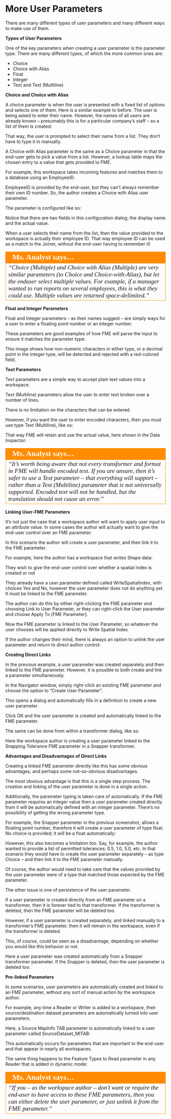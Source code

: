 # More User Parameters

There are many different types of user parameters and many different ways to make use of them.

**Types of User Parameters**

One of the key parameters when creating a user parameter is the parameter type. There are many different types, of which the more common ones are:

- Choice
- Choice with Alias
- Float
- Integer
- Text and Text (Multiline)

**Choice and Choice with Alias**

A choice parameter is when the user is presented with a fixed list of options and selects one of them. Here is a similar example to before. The user is being asked to enter their name. However, the names of all users are already known – presumably this is for a particular company’s staff – so a list of them is created:

That way, the user is prompted to select their name from a list. They don’t have to type it in manually.

A Choice with Alias parameter is the same as a Choice parameter in that the end-user gets to pick a value from a list. However, a lookup table maps the chosen entry to a value that gets provided to FME.

For example, this workspace takes incoming features and matches them to a database using an EmployeeID.

EmployeeID is provided by the end-user, but they can’t always remember their own ID number. So, the author creates a Choice with Alias user parameter.

The parameter is configured like so:

Notice that there are two fields in this configuration dialog; the display name and the actual value.

When a user selects their name from the list, then the value provided to the workspace is actually their employee ID. That way employee ID can be used as a match in the Joiner, without the end-user having to remember it!

<table style="border-spacing: 0px">
<tr>
<td style="vertical-align:middle;background-color:darkorange;border: 2px solid darkorange">
<i class="fa fa-quote-left fa-lg fa-pull-left fa-fw" style="color:white;padding-right: 12px;vertical-align:text-top"></i>
<span style="color:white;font-size:x-large;font-weight: bold;font-family:serif">Ms. Analyst says…</span>
</td>
</tr>

<tr>
<td style="border: 1px solid darkorange">
<span style="font-family:serif; font-style:italic; font-size:larger">
“Choice (Multiple) and
Choice with Alias (Multiple) are very
similar parameters (to Choice and
Choice-with-Alias), but let the enduser
select multiple values. For
example, if a manager wanted to run
reports on several employees, this is
what they could use.
Multiple values are returned space-delimited.”
</span>
</td>
</tr>
</table>

**Float and Integer Parameters**

Float and Integer parameters – as their names suggest – are simply ways for a user to enter a floating point number or an integer number.

These parameters are good examples of how FME will parse the input to ensure it matches the parameter type:

This image shows how non-numeric characters in either type, or a decimal point in the integer type, will be detected and rejected with a red-colored field.

**Text Parameters**

Text parameters are a simple way to accept plain text values into a workspace.

Text (Multiline) parameters allow the user to enter text broken over a number of lines.

There is no limitation on the characters that can be entered.

However, if you want the user to enter encoded characters, then you must use type Text (Multiline), like so:

That way FME will retain and use the actual value, here shown in the Data Inspector:

<table style="border-spacing: 0px">
<tr>
<td style="vertical-align:middle;background-color:darkorange;border: 2px solid darkorange">
<i class="fa fa-quote-left fa-lg fa-pull-left fa-fw" style="color:white;padding-right: 12px;vertical-align:text-top"></i>
<span style="color:white;font-size:x-large;font-weight: bold;font-family:serif">Ms. Analyst says…</span>
</td>
</tr>

<tr>
<td style="border: 1px solid darkorange">
<span style="font-family:serif; font-style:italic; font-size:larger">
“It’s worth being aware that not every transformer and format in FME will
handle encoded text. If you are unsure, then it’s safer to use a Text
parameter – that everything will support – rather than a Text (Multiline) parameter that
is not universally supported. Encoded text will not be handled, but the translation should
not cause an error.”
</span>
</td>
</tr>
</table>

**Linking User-FME Parameters**

It’s not just the case that a workspace author will want to apply user input to an attribute value.
In some cases the author will actually want to give the end-user control over an FME parameter.

In this scenario the author will create a user parameter, and then link it to the FME parameter.

For example, here the author has a workspace that writes Shape data:

They wish to give the end-user control over whether a spatial index is created or not

They already have a user parameter defined called WriteSpatialIndex, with choices Yes and No, however the user parameter does not do anything yet. It must be linked to the FME parameter.

The author can do this by either right-clicking the FME parameter and choosing Link to User Parameter, or they can right-click the User parameter and choose Apply To [FME Parameter].

Now the FME parameter is linked to the User Parameter, so whatever the user chooses will be applied directly to Write Spatial Index

If the author changes their mind, there is always an option to unlink the user parameter and return to direct author control:

**Creating Direct Links**

In the previous example, a user parameter was created separately and then linked to the FME parameter. However, it is possible to both create and link a parameter simultaneously.

In the Navigator window, simply right-click an existing FME parameter and choose the option to “Create User Parameter”.

This opens a dialog and automatically fills in a definition to create a new user parameter.

Click OK and the user parameter is created and automatically linked to the FME parameter.

The same can be done from within a transformer dialog, like so:

Here the workspace author is creating a user parameter linked to the Snapping Tolerance FME parameter in a Snapper transformer.

**Advantages and Disadvantages of Direct Links**

Creating a linked FME parameter directly like this has some obvious advantages, and perhaps some not-so-obvious disadvantages.

The most obvious advantage is that this is a single step process. The creation and linking of the user parameter is done in a single action.

Additionally, the parameter typing is taken care of automatically. If the FME parameter requires an integer value then a user parameter created directly from it will be automatically defined with an integer parameter. There’s no possibility of getting the wrong parameter type.

For example, the Snapper parameter in the previous screenshot, allows a floating point number, therefore it will create a user parameter of type float. No choice is provided; it will be a float automatically:

However, this also becomes a limitation too. Say, for example, the author wanted to provide a list of permitted tolerances; 0.5, 1.0, 5.0, etc. In that scenario they would have to create the user parameter separately – as type Choice – and then link it to the FME parameter manually.

Of course, the author would need to take care that the values provided by the user parameter were of a type that matched those expected by the FME parameter.

The other issue is one of persistence of the user parameter.

If a user parameter is created directly from an FME parameter on a transformer, then it is forever tied to that transformer. If the transformer is deleted, then the FME parameter will be deleted too.

However, if a user parameter is created separately, and linked manually to a transformer’s FME parameter, then it will remain in the workspace, even if the transformer is deleted.

This, of course, could be seen as a disadvantage, depending on whether you would like this behavior or not.

Here a user parameter was created automatically from a Snapper transformer parameter. If the Snapper is deleted, then the user parameter is deleted too:

**Pre-linked Parameters**

In some scenarios, user parameters are automatically created and linked to an FME parameter, without any sort of manual action by the workspace author.

For example, any time a Reader or Writer is added to a workspace, their source/destination dataset parameters are automatically turned into user parameters.

Here, a Source MapInfo TAB parameter is automatically linked to a user parameter called SourceDataset_MITAB:

This automatically occurs for parameters that are important to the end-user and that appear in nearly all workspaces.

The same thing happens to the Feature Types to Read parameter in any Reader that is added in dynamic mode:

<table style="border-spacing: 0px">
<tr>
<td style="vertical-align:middle;background-color:darkorange;border: 2px solid darkorange">
<i class="fa fa-quote-left fa-lg fa-pull-left fa-fw" style="color:white;padding-right: 12px;vertical-align:text-top"></i>
<span style="color:white;font-size:x-large;font-weight: bold;font-family:serif">Ms. Analyst says…</span>
</td>
</tr>

<tr>
<td style="border: 1px solid darkorange">
<span style="font-family:serif; font-style:italic; font-size:larger">
“If you – as the workspace author – don’t want or require the end-user to
have access to these FME parameters, then you can either delete the user
parameter, or just unlink it from the FME parameter.”
</span>
</td>
</tr>
</table>
